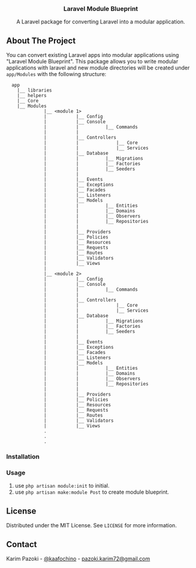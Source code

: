 <div id="top"></div>



<!-- PROJECT LOGO -->
<br />
<div align="center">
  <h3 align="center">Laravel Module Blueprint</h3>

  <p align="center">
    A Laravel package for converting Laravel into a modular application.
  </p>
</div>

<!-- ABOUT THE PROJECT -->
## About The Project

You can convert existing Laravel apps into modular applications using "Laravel Module Blueprint". This package allows you to write modular applications with laravel and new module directories will be created under `app/Modules` with the following structure:

```
  app
    |__ libraries
    |__ helpers
    |__ Core
    |__ Modules
              |__ <module 1>
              |           |__ Config
              |           |__ Console
              |           |          |__ Commands
              |           |
              |           |__ Controllers
              |           |              |__ Core
              |           |              |__ Services
              |           |__ Database
              |           |          |__ Migrations
              |           |          |__ Factories
              |           |          |__ Seeders
              |           |
              |           |__ Events
              |           |__ Exceptions
              |           |__ Facades
              |           |__ Listeners
              |           |__ Models
              |           |          |__ Entities
              |           |          |__ Domains
              |           |          |__ Observers
              |           |          |__ Repositories
              |           |
              |           |__ Providers
              |           |__ Policies
              |           |__ Resources
              |           |__ Requests
              |           |__ Routes
              |           |__ Validators
              |           |__ Views
              |
              |__ <module 2>
              |           |__ Config
              |           |__ Console
              |           |          |__ Commands
              |           |
              |           |__ Controllers
              |           |              |__ Core
              |           |              |__ Services
              |           |__ Database
              |           |          |__ Migrations
              |           |          |__ Factories
              |           |          |__ Seeders
              |           |
              |           |__ Events
              |           |__ Exceptions
              |           |__ Facades
              |           |__ Listeners
              |           |__ Models
              |           |          |__ Entities
              |           |          |__ Domains
              |           |          |__ Observers
              |           |          |__ Repositories
              |           |
              |           |__ Providers
              |           |__ Policies
              |           |__ Resources
              |           |__ Requests
              |           |__ Routes
              |           |__ Validators
              |           |__ Views
              .
              .
              .
```

<!-- GETTING STARTED -->
### Installation 


### Usage
 1. use `php artisan module:init` to initial.
 2. use `php artisan make:module Post` to create module blueprint.
<!-- LICENSE -->
## License

Distributed under the MIT License. See `LICENSE` for more information.

<!-- CONTACT -->
## Contact

Karim Pazoki - [@kaafochino](https://twitter.com/kaafochino) - pazoki.karim72@gmail.com
